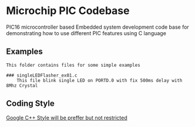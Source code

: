 # Microchip PIC Codebase
PIC16 microcontroller based Embedded system development code base for demonstrating how to use different PIC features using C language



## Examples
    This folder contains files for some simple examples
    
    ### singleLEDFlasher_ex01.c
        This file blink single LED on PORTD.0 with fix 500ms delay with 8Mhz Crystal
        

## Coding Style


[Google C++ Style will be preffer but not restricted](https://google.github.io/styleguide/cppguide.html#Self_contained_Headers)
